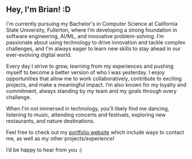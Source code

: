 ## Hey, I'm Brian! :D

I'm currently pursuing my Bachelor's in Computer Science at California State University, Fullerton, where I’m developing a strong foundation in software engineering, AI/ML, and innovative problem-solving. I’m passionate about using technology to drive innovation and tackle complex challenges, and I'm always eager to learn new skills to stay ahead in our ever-evolving digital world.

Every day I strive to grow, learning from my experiences and pushing myself to become a better version of who I was yesterday. I enjoy opportunities that allow me to work collaboratively, contribute to exciting projects, and make a meaningful impact. I’m also known for my loyalty and commitment, always standing by my team and my goals through every challenge.

When I'm not immersed in technology, you'll likely find me dancing, listening to music, attending concerts and festivals, exploring new restaurants, and nature destinations.

Feel free to check out my [portfolio website](https://portfoliowebsite-eight-taupe.vercel.app/) which include ways to contact me, as well as my other projects/experience!

I’d be happy to hear from you :)
